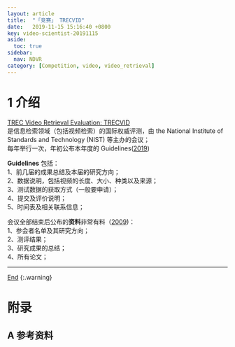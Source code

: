 ```yaml
---
layout: article
title:  "「竞赛」 TRECVID"
date:   2019-11-15 15:16:40 +0800
key: video-scientist-20191115
aside:
  toc: true
sidebar:
  nav: NDVR
category: [Competition, video, video_retrieval]
---
```

<span id='head'></span>  
>   


<!--more-->




# 1 介绍
[TREC Video Retrieval Evaluation: TRECVID](https://trecvid.nist.gov/)       
是信息检索领域（包括视频检索）的国际权威评测，由 the National Institute of Standards and Technology (NIST) 等主办的会议；     
每年举行一次，年初公布本年度的 Guidelines([2019](http://www-nlpir.nist.gov/projects/tv2009/tv2009.html))

**Guidelines** 包括：     
1、前几届的成果总结及本届的研究方向；     
2、数据说明，包括视频的长度、大小、种类以及来源；    
3、测试数据的获取方式（一般要申请）；     
4、提交及评价说明；    
5、时间表及相关联系信息；     

会议全部结束后公布的**资料**非常有料（[2009](http://www-nlpir.nist.gov/projects/tvpubs/tv.pubs.org.html#2009))：     
1、参会者名单及其研究方向；    
2、测评结果；   
3、研究成果的总结；    
4、所有论文；   




-------------------  
[End](#head)
{:.warning}  


# 附录


## A 参考资料
